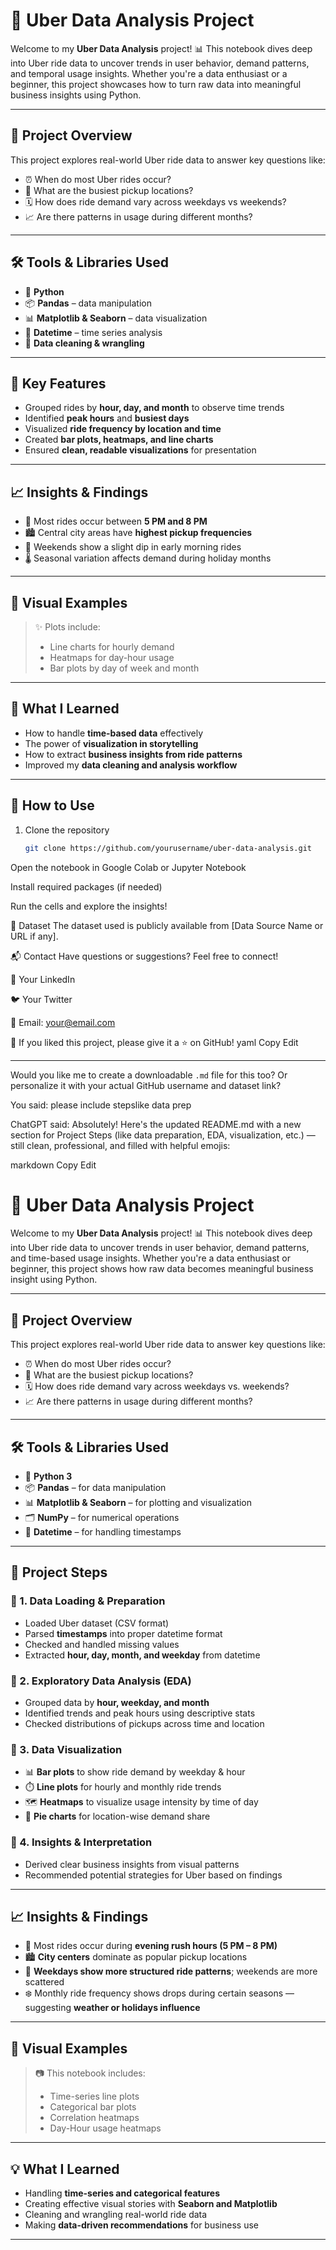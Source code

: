 # 🚕 Uber Data Analysis Project

Welcome to my **Uber Data Analysis** project! 📊 This notebook dives deep into Uber ride data to uncover trends in user behavior, demand patterns, and temporal usage insights. Whether you're a data enthusiast or a beginner, this project showcases how to turn raw data into meaningful business insights using Python.

---

## 📂 Project Overview

This project explores real-world Uber ride data to answer key questions like:

- ⏰ When do most Uber rides occur?
- 📍 What are the busiest pickup locations?
- 🗓️ How does ride demand vary across weekdays vs weekends?
- 📈 Are there patterns in usage during different months?

---

## 🛠️ Tools & Libraries Used

- 🐍 **Python**
- 📦 **Pandas** – data manipulation
- 📊 **Matplotlib & Seaborn** – data visualization
- 📅 **Datetime** – time series analysis
- 🧼 **Data cleaning & wrangling**

---

## 📌 Key Features

- Grouped rides by **hour, day, and month** to observe time trends
- Identified **peak hours** and **busiest days**
- Visualized **ride frequency by location and time**
- Created **bar plots, heatmaps, and line charts**
- Ensured **clean, readable visualizations** for presentation

---

## 📈 Insights & Findings

- 🚨 Most rides occur between **5 PM and 8 PM**
- 🏙️ Central city areas have **highest pickup frequencies**
- 📆 Weekends show a slight dip in early morning rides
- 🌡️ Seasonal variation affects demand during holiday months

---

## 📸 Visual Examples

> ✨ Plots include:
> - Line charts for hourly demand  
> - Heatmaps for day-hour usage  
> - Bar plots by day of week and month

---

## 🧠 What I Learned

- How to handle **time-based data** effectively
- The power of **visualization in storytelling**
- How to extract **business insights from ride patterns**
- Improved my **data cleaning and analysis workflow**

---

## 🚀 How to Use

1. Clone the repository  
   ```bash
   git clone https://github.com/yourusername/uber-data-analysis.git
Open the notebook in Google Colab or Jupyter Notebook

Install required packages (if needed)

Run the cells and explore the insights!

📁 Dataset
The dataset used is publicly available from [Data Source Name or URL if any].

📬 Contact
Have questions or suggestions? Feel free to connect!

💼 Your LinkedIn

🐦 Your Twitter

📧 Email: your@email.com

🌟 If you liked this project, please give it a ⭐ on GitHub!
yaml
Copy
Edit

---

Would you like me to create a downloadable `.md` file for this too? Or personalize it with your actual GitHub username and dataset link?







You said:
please include stepslike data prep 


ChatGPT said:
Absolutely! Here's the updated README.md with a new section for Project Steps (like data preparation, EDA, visualization, etc.) — still clean, professional, and filled with helpful emojis:

markdown
Copy
Edit
# 🚕 Uber Data Analysis Project

Welcome to my **Uber Data Analysis** project! 📊 This notebook dives deep into Uber ride data to uncover trends in user behavior, demand patterns, and time-based usage insights. Whether you're a data enthusiast or beginner, this project shows how raw data becomes meaningful business insight using Python.

---

## 📂 Project Overview

This project explores real-world Uber ride data to answer key questions like:

- ⏰ When do most Uber rides occur?
- 📍 What are the busiest pickup locations?
- 🗓️ How does ride demand vary across weekdays vs. weekends?
- 📈 Are there patterns in usage during different months?

---

## 🛠️ Tools & Libraries Used

- 🐍 **Python 3**
- 📦 **Pandas** – for data manipulation
- 📊 **Matplotlib & Seaborn** – for plotting and visualization
- 🗂️ **NumPy** – for numerical operations
- 🧼 **Datetime** – for handling timestamps

---

## 🧾 Project Steps

### 🔹 1. Data Loading & Preparation
- Loaded Uber dataset (CSV format)
- Parsed **timestamps** into proper datetime format
- Checked and handled missing values
- Extracted **hour, day, month, and weekday** from datetime

### 🔹 2. Exploratory Data Analysis (EDA)
- Grouped data by **hour, weekday, and month**
- Identified trends and peak hours using descriptive stats
- Checked distributions of pickups across time and location

### 🔹 3. Data Visualization
- 📊 **Bar plots** to show ride demand by weekday & hour
- ⏱️ **Line plots** for hourly and monthly ride trends
- 🗺️ **Heatmaps** to visualize usage intensity by time of day
- 🎯 **Pie charts** for location-wise demand share

### 🔹 4. Insights & Interpretation
- Derived clear business insights from visual patterns
- Recommended potential strategies for Uber based on findings

---

## 📈 Insights & Findings

- 🚨 Most rides occur during **evening rush hours (5 PM – 8 PM)**
- 🏙️ **City centers** dominate as popular pickup locations
- 📅 **Weekdays show more structured ride patterns**; weekends are more scattered
- ❄️ Monthly ride frequency shows drops during certain seasons — suggesting **weather or holidays influence**

---

## 📸 Visual Examples

> 📷 This notebook includes:
> - Time-series line plots
> - Categorical bar plots
> - Correlation heatmaps
> - Day-Hour usage heatmaps

---

## 💡 What I Learned

- Handling **time-series and categorical features**
- Creating effective visual stories with **Seaborn and Matplotlib**
- Cleaning and wrangling real-world ride data
- Making **data-driven recommendations** for business use

---
